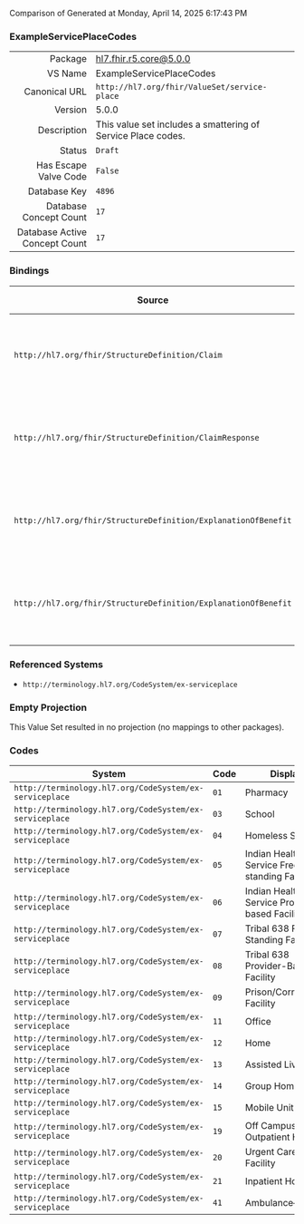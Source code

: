Comparison of 
Generated at Monday, April 14, 2025 6:17:43 PM

### ExampleServicePlaceCodes

|      |     |
| ---: | --- |
| Package | hl7.fhir.r5.core@5.0.0 |
| VS Name | ExampleServicePlaceCodes |
| Canonical URL | `http://hl7.org/fhir/ValueSet/service-place` |
| Version | 5.0.0 |
| Description | This value set includes a smattering of Service Place codes. |
| Status | `Draft` |
| Has Escape Valve Code | `False` |
| Database Key | `4896` |
| Database Concept Count | `17` |
| Database Active Concept Count | `17` |
### Bindings

| Source | Element | Binding | Strength | Element Short |
| ------ | ------- | ------- | -------- | ------------- |
| `http://hl7.org/fhir/StructureDefinition/Claim` | `Claim.item.location[x]` | `http://hl7.org/fhir/ValueSet/service-place` | `Example` | Place of service or where product was supplied |
| `http://hl7.org/fhir/StructureDefinition/ClaimResponse` | `ClaimResponse.addItem.location[x]` | `http://hl7.org/fhir/ValueSet/service-place` | `Example` | Place of service or where product was supplied |
| `http://hl7.org/fhir/StructureDefinition/ExplanationOfBenefit` | `ExplanationOfBenefit.item.location[x]` | `http://hl7.org/fhir/ValueSet/service-place` | `Example` | Place of service or where product was supplied |
| `http://hl7.org/fhir/StructureDefinition/ExplanationOfBenefit` | `ExplanationOfBenefit.addItem.location[x]` | `http://hl7.org/fhir/ValueSet/service-place` | `Example` | Place of service or where product was supplied |

### Referenced Systems

* `http://terminology.hl7.org/CodeSystem/ex-serviceplace`
### Empty Projection

This Value Set resulted in no projection (no mappings to other packages).

### Codes

| System | Code | Display |
| ------ | ---- | ------- |
| `http://terminology.hl7.org/CodeSystem/ex-serviceplace` | `01` | Pharmacy |
| `http://terminology.hl7.org/CodeSystem/ex-serviceplace` | `03` | School |
| `http://terminology.hl7.org/CodeSystem/ex-serviceplace` | `04` | Homeless Shelter |
| `http://terminology.hl7.org/CodeSystem/ex-serviceplace` | `05` | Indian Health Service Free-standing Facility |
| `http://terminology.hl7.org/CodeSystem/ex-serviceplace` | `06` | Indian Health Service Provider-based Facility |
| `http://terminology.hl7.org/CodeSystem/ex-serviceplace` | `07` | Tribal 638 Free-Standing Facility |
| `http://terminology.hl7.org/CodeSystem/ex-serviceplace` | `08` | Tribal 638 Provider-Based Facility |
| `http://terminology.hl7.org/CodeSystem/ex-serviceplace` | `09` | Prison/Correctional Facility |
| `http://terminology.hl7.org/CodeSystem/ex-serviceplace` | `11` | Office |
| `http://terminology.hl7.org/CodeSystem/ex-serviceplace` | `12` | Home |
| `http://terminology.hl7.org/CodeSystem/ex-serviceplace` | `13` | Assisted Living Fa |
| `http://terminology.hl7.org/CodeSystem/ex-serviceplace` | `14` | Group Home |
| `http://terminology.hl7.org/CodeSystem/ex-serviceplace` | `15` | Mobile Unit |
| `http://terminology.hl7.org/CodeSystem/ex-serviceplace` | `19` | Off Campus-Outpatient Hospital |
| `http://terminology.hl7.org/CodeSystem/ex-serviceplace` | `20` | Urgent Care Facility |
| `http://terminology.hl7.org/CodeSystem/ex-serviceplace` | `21` | Inpatient Hospital |
| `http://terminology.hl7.org/CodeSystem/ex-serviceplace` | `41` | Ambulance—Land |
